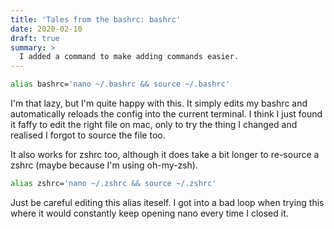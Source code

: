 ```yaml
---
title: 'Tales from the bashrc: bashrc'
date: 2020-02-10
draft: true
summary: >
  I added a command to make adding commands easier.
---
```


```bash
alias bashrc='nano ~/.bashrc && source ~/.bashrc'
```

I'm that lazy, but I'm quite happy with this.
It simply edits my bashrc and automatically reloads the config into the current terminal.
I think I just found it faffy to edit the right file on mac,
only to try the thing I changed and realised I forgot to source the file too.

It also works for zshrc too, although it does take a bit longer to re-source a zshrc
(maybe because I'm using oh-my-zsh).

```bash
alias zshrc='nano ~/.zshrc && source ~/.zshrc'
```

Just be careful editing this alias iteself.
I got into a bad loop when trying this where it would constantly keep opening nano every time I closed it.
